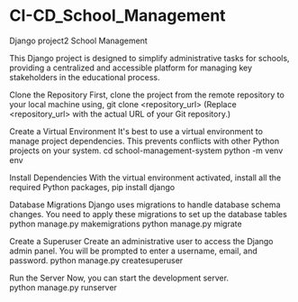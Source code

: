 # CI-CD_School_Management
Django project2 School Management

This Django project is designed to simplify administrative tasks for schools, providing a centralized and accessible platform for managing key stakeholders in the educational process.

Clone the Repository
First, clone the project from the remote repository to your local machine using, 
    git clone <repository_url> (Replace <repository_url> with the actual URL of your Git repository.)

Create a Virtual Environment
It's best to use a virtual environment to manage project dependencies. This prevents conflicts with other Python projects on your system.
   cd school-management-system
   python -m venv env

Install Dependencies
With the virtual environment activated, install all the required Python packages,
   pip install django

Database Migrations
Django uses migrations to handle database schema changes. You need to apply these migrations to set up the database tables
  python manage.py makemigrations
  python manage.py migrate

Create a Superuser
Create an administrative user to access the Django admin panel. You will be prompted to enter a username, email, and password.
  python manage.py createsuperuser

Run the Server
Now, you can start the development server.  
  python manage.py runserver
